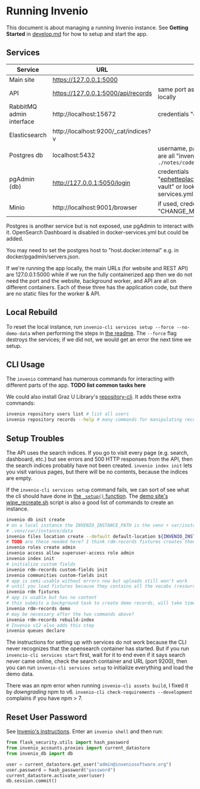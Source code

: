# Running Invenio

This document is about managing a running Invenio instance. See **Getting Started** in [develop.md](develop.md) for how to setup and start the app.

## Services

| Service | URL | Notes |
|---------|-----|-------|
| Main site | https://127.0.0.1:5000 | |
| API | https://127.0.0.1:5000/api/records | same port as app if running locally |
| RabbitMQ admin interface | http://localhost:15672 | credentials "guest/guest" |
| Elasticsearch | http://localhost:9200/_cat/indices?v | |
| Postgres db | localhost:5432 | username, password, & db name are all "invenio-vault", run `./notes/code-samples/dbconnect` |
| pgAdmin (db) | http://127.0.0.1:5050/login | credentials "ephetteplace@cca.edu/invenio-vault" or look in docker-services.yml |
| Minio | http://localhost:9001/browser | if used, credentials "CHANGE_ME/CHANGE_ME" |

Postgres is another service but is not exposed, use pgAdmin to interact with it. OpenSearch Dashboard is disabled in docker-services.yml but could be added.

You may need to set the postgres host to "host.docker.internal" e.g. in docker/pgadmin/servers.json.

If we're running the app locally, the main URLs (for website and REST API) are 127.0.0.1:5000 while if we run the fully containerized app then we do not need the port and the website, background worker, and API are all on different containers. Each of these three has the application code, but there are no static files for the worker & API.

## Local Rebuild

To reset the local instance, run `invenio-cli services setup --force --no-demo-data` when performing the steps in [the readme](../readme.md). The `--force` flag destroys the services; if we did not, we would get an error the next time we setup.

## CLI Usage

The `invenio` command has numerous commands for interacting with different parts of the app. **TODO list common tasks here**

We could also install Graz U Library's [repository-cli](https://github.com/tu-graz-library/repository-cli/). It adds these extra commands:

```sh
invenio repository users list # list all users
invenio repository records --help # many commands for manipulating records!
```

## Setup Troubles

The API uses the search indices. If you go to visit every page (e.g. search, dashboard, etc.) but see errors and 500 HTTP responses from the API, then the search indices probably have not been created. `invenio index init` lets you visit various pages, but there will be no contents, because the indices are empty.

If the `invenio-cli services setup` command fails, we can sort of see what the cli should have done in [the `_setup()` function](https://github.com/inveniosoftware/invenio-cli/blob/master/invenio_cli/commands/containers.py#:~:text=def%20_setup). The [demo site's wipe_recreate.sh](https://github.com/inveniosoftware/demo-inveniordm/blob/master/demo-inveniordm/wipe_recreate.sh) script is also a good list of commands to create an instance.

```sh
invenio db init create
# on a local instance the INVENIO_INSTANCE_PATH is the venv + var/instance/data so
# .venv/var/instance/data
invenio files location create --default default-location ${INVENIO_INSTANCE_PATH}/data
# TODO are these needed here? I think rdm-records fixtures creates them
invenio roles create admin
invenio access allow superuser-access role admin
invenio index init
# initialize custom fields
invenio rdm-records custom-fields init
invenio communities custom-fields init
# app is semi-usable without errors now but uploads still won't work
# until you load fixtures because they contains all the vocabs (resource types, subjects, etc.)
invenio rdm fixtures
# app is usable but has no content
# this submits a background task to create demo records, will take time
invenio rdm-records demo
# may be necessary after the two commands above?
invenio rdm-records rebuild-index
# Invenio v12 also adds this step
invenio queues declare
```

The instructions for setting up with services do not work because the CLI never recognizes that the opensearch container has started. But if you run `invencio-cli services start` first, wait for it to end even if it says search never came online, check the search container and URL (port 9200), then you can run `invenio-cli services setup` to initialize everything and load the demo data.

There was an npm error when running `invenio-cli assets build`, I fixed it by _downgrading_ npm to v6. `invenio-cli check-requirements --development` complains if you have npm > 7.

## Reset User Password

See [Invenio's instructions](https://inveniordm.docs.cern.ch/customize/vocabularies/users/#change-password). Enter an `invenio shell` and then run:

```py
from flask_security.utils import hash_password
from invenio_accounts.proxies import current_datastore
from invenio_db import db

user = current_datastore.get_user("admin@inveniosoftware.org")
user.password = hash_password("password")
current_datastore.activate_user(user)
db.session.commit()
```

